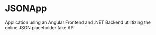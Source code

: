 # JSONApp
Application using an Angular Frontend and .NET Backend utilitizing the online JSON placeholder fake API
